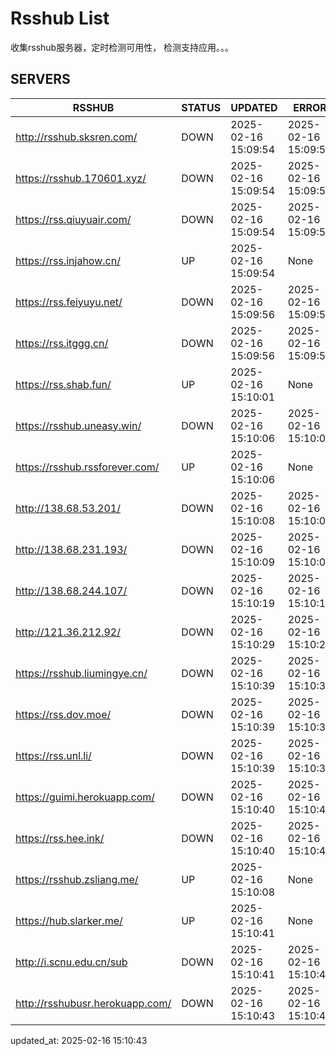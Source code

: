 # Rsshub List

收集rsshub服务器，定时检测可用性， 检测支持应用。。。


## SERVERS

|  RSSHUB   | STATUS  | UPDATED  | ERROR  | TWITTER |  
|  ----  | ----  | ----  | ----  | ---- |  
| http://rsshub.sksren.com/ | DOWN | 2025-02-16 15:09:54 | 2025-02-16 15:09:54 |  
| https://rsshub.170601.xyz/ | DOWN | 2025-02-16 15:09:54 | 2025-02-16 15:09:54 |  
| https://rss.qiuyuair.com/ | DOWN | 2025-02-16 15:09:54 | 2025-02-16 15:09:54 |  
| https://rss.injahow.cn/ | UP | 2025-02-16 15:09:54 | None ||  
| https://rss.feiyuyu.net/ | DOWN | 2025-02-16 15:09:56 | 2025-02-16 15:09:56 |  
| https://rss.itggg.cn/ | DOWN | 2025-02-16 15:09:56 | 2025-02-16 15:09:56 |  
| https://rss.shab.fun/ | UP | 2025-02-16 15:10:01 | None ||  
| https://rsshub.uneasy.win/ | DOWN | 2025-02-16 15:10:06 | 2025-02-16 15:10:06 |  
| https://rsshub.rssforever.com/ | UP | 2025-02-16 15:10:06 | None ||  
| http://138.68.53.201/ | DOWN | 2025-02-16 15:10:08 | 2025-02-16 15:10:08 |  
| http://138.68.231.193/ | DOWN | 2025-02-16 15:10:09 | 2025-02-16 15:10:09 |  
| http://138.68.244.107/ | DOWN | 2025-02-16 15:10:19 | 2025-02-16 15:10:19 |  
| http://121.36.212.92/ | DOWN | 2025-02-16 15:10:29 | 2025-02-16 15:10:29 |  
| https://rsshub.liumingye.cn/ | DOWN | 2025-02-16 15:10:39 | 2025-02-16 15:10:39 |  
| https://rss.dov.moe/ | DOWN | 2025-02-16 15:10:39 | 2025-02-16 15:10:39 |  
| https://rss.unl.li/ | DOWN | 2025-02-16 15:10:39 | 2025-02-16 15:10:39 |  
| https://guimi.herokuapp.com/ | DOWN | 2025-02-16 15:10:40 | 2025-02-16 15:10:40 |  
| https://rss.hee.ink/ | DOWN | 2025-02-16 15:10:40 | 2025-02-16 15:10:40 |  
| https://rsshub.zsliang.me/ | UP | 2025-02-16 15:10:08 | None |OK|  
| https://hub.slarker.me/ | UP | 2025-02-16 15:10:41 | None ||  
| http://i.scnu.edu.cn/sub | DOWN | 2025-02-16 15:10:41 | 2025-02-16 15:10:41 |  
| http://rsshubusr.herokuapp.com/ | DOWN | 2025-02-16 15:10:43 | 2025-02-16 15:10:43 |  
  

updated_at: 2025-02-16 15:10:43  
